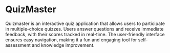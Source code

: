 # QuizMaster
Quizmaster is an interactive quiz application that allows users to participate in multiple-choice quizzes. Users answer questions and receive immediate feedback, with their scores tracked in real-time. The user-friendly interface ensures easy navigation, making it a fun and engaging tool for self-assessment and knowledge improvement.
